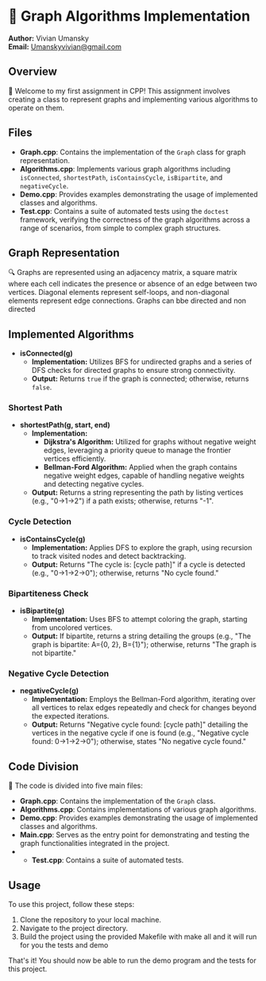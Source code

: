 # 🧮 Graph Algorithms Implementation

**Author:** Vivian Umansky  
**Email:** Umanskyvivian@gmail.com

## Overview

👋 Welcome to my first assignment in CPP! This assignment involves creating a class to represent graphs and implementing various algorithms to operate on them.

## Files

- **Graph.cpp**: Contains the implementation of the `Graph` class for graph representation.
- **Algorithms.cpp**: Implements various graph algorithms including `isConnected`, `shortestPath`, `isContainsCycle`, `isBipartite`, and `negativeCycle`.
- **Demo.cpp**: Provides examples demonstrating the usage of implemented classes and algorithms.
-  **Test.cpp**: Contains a suite of automated tests using the `doctest` framework, verifying the correctness of the graph algorithms across a range of scenarios, from simple to complex graph structures.

## Graph Representation

🔍 Graphs are represented using an adjacency matrix, a square matrix where each cell indicates the presence or absence of an edge between two vertices. Diagonal elements represent self-loops, and non-diagonal elements represent edge connections.
Graphs can bbe directed and non directed

## Implemented Algorithms

- **isConnected(g)**
  - **Implementation:** Utilizes BFS for undirected graphs and a series of DFS checks for directed graphs to ensure strong connectivity.
  - **Output:** Returns `true` if the graph is connected; otherwise, returns `false`.
### Shortest Path

- **shortestPath(g, start, end)**
  - **Implementation:** 
    - **Dijkstra's Algorithm:** Utilized for graphs without negative weight edges, leveraging a priority queue to manage the frontier vertices efficiently.
    - **Bellman-Ford Algorithm:** Applied when the graph contains negative weight edges, capable of handling negative weights and detecting negative cycles.
  - **Output:** Returns a string representing the path by listing vertices (e.g., "0->1->2") if a path exists; otherwise, returns "-1".

### Cycle Detection

- **isContainsCycle(g)**
  - **Implementation:** Applies DFS to explore the graph, using recursion to track visited nodes and detect backtracking.
  - **Output:** Returns "The cycle is: [cycle path]" if a cycle is detected (e.g., "0->1->2->0"); otherwise, returns "No cycle found."

### Bipartiteness Check

- **isBipartite(g)**
  - **Implementation:** Uses BFS to attempt coloring the graph, starting from uncolored vertices.
  - **Output:** If bipartite, returns a string detailing the groups (e.g., "The graph is bipartite: A={0, 2}, B={1}"); otherwise, returns "The graph is not bipartite."

### Negative Cycle Detection

- **negativeCycle(g)**
  - **Implementation:** Employs the Bellman-Ford algorithm, iterating over all vertices to relax edges repeatedly and check for changes beyond the expected iterations.
  - **Output:** Returns "Negative cycle found: [cycle path]" detailing the vertices in the negative cycle if one is found (e.g., "Negative cycle found: 0->1->2->0"); otherwise, states "No negative cycle found."


## Code Division

🧩 The code is divided into five main files:

- **Graph.cpp**: Contains the implementation of the `Graph` class.
- **Algorithms.cpp**: Contains implementations of various graph algorithms.
- **Demo.cpp**: Provides examples demonstrating the usage of implemented classes and algorithms.
- **Main.cpp**: Serves as the entry point for demonstrating and testing the graph functionalities integrated in the project.
- - **Test.cpp**: Contains a suite of automated tests.


## Usage

To use this project, follow these steps:

1. Clone the repository to your local machine.
2. Navigate to the project directory.
3. Build the project using the provided Makefile with make all and it will run for you the tests and demo 
   

That's it! You should now be able to run the demo program and the tests for this project.
